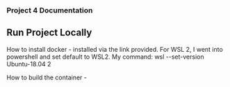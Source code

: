 ### Project 4 Documentation 


## Run Project Locally 

How to install docker - installed via the link provided. For WSL 2, I went into powershell and set default to WSL2. 
My command: wsl --set-version Ubuntu-18.04 2

How to build the container - 
